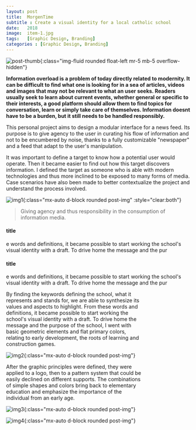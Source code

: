 ```yaml
---
layout: post
title:  MorgenTime
subtitle : Create a visual identity for a local catholic school
date:   2018
image:  item-1.jpg
tags:   [Graphic Design, Branding]
categories : [Graphic Design, Branding]
---
```

![post-thumb]({{site.baseurl}}/projects/images/steloi/thumb-1.jpg){:class="img-fluid rounded float-left mr-5 mb-5 overflow-hidden"}

**Information overload is a problem of today directly related to modernity. It can be difficult to find what one is looking for in a sea of articles, videos and images that may not be relevant to what an user seeks. Readers usually seek to learn about current events, whether general or specific to their interests, a good platform should allow them to find topics for conversation, learn or simply take care of themselves. Information doesnt have to be a burden, but it still needs to be handled responsibly.**

This personal project aims to design a modular interface for a news feed. Its purpose is to give agency to the user in curating his flow of information and not to be encumbered by noise, thanks to a fully customizable "newspaper" and a feed that adapt to the user's manipulation.

It was important to define a target to know how a potential user would operate. Then it became easier to find out how this target discovers information. I defined the target as someone who is able with modern technologies and thus more inclined to be exposed to many forms of media. Case scenarios have also been made to better contextualize the project and understand the process involved.

![img1]({{site.baseurl}}/projects/images/steloi/img-1.jpg){:class="mx-auto d-block rounded post-img" :style="clear:both"}

> Giving agency and thus responsibility in the consumption of information media.

<div class="row">
<div class="col-md-6 mb-6 mb-md-0">
        <div class="card shadow">
          <div class="card-body bg-primary text-center px-4 py-5">
            <h4 class="mb-4">title</h4>
            <p>e words and definitions, it became possible to start working the school's visual identity with a draft. To drive home the message and the pur</p>
          </div>
        </div>
      </div>
      
 <div class="col-md-6 mb-6 mb-md-0">
        <div class="card shadow">
          <div class="card-body bg-primary text-center px-4 py-5">
            <h4 class="mb-4">title</h4>
            <p>e words and definitions, it became possible to start working the school's visual identity with a draft. To drive home the message and the pur</p>
          </div>
        </div>
      </div>
      </div>
      
<div style="clear:both; max-width:75%" class="paragraph">
By finding the keywords defining the school, what it represents and stands for, we are able to synthesize its values and aspects to highlight. From these words and definitions, it became possible to start working the school's visual identity with a draft. To drive home the message and the purpose of the school, I went with basic geometric elements and flat primary colors, relating to early development, the roots of learning and construction games. 
</div>

![img2]({{site.baseurl}}/projects/images/steloi/img-2.jpg){:class="mx-auto d-block rounded post-img"}

<div style="clear:both; max-width:75%" class="paragraph">
After the graphic principles were defined, they were applied to a logo, then to a pattern system that could be easily declined on different supports. The combinations of simple shapes and colors bring back to elementary education and emphasize the importance of the individual from an early age.
</div>

![img3]({{site.baseurl}}/projects/images/steloi/img-3.jpg){:class="mx-auto d-block rounded post-img"}

![img4]({{site.baseurl}}/projects/images/steloi/img-4.jpg){:class="mx-auto d-block rounded post-img"}

